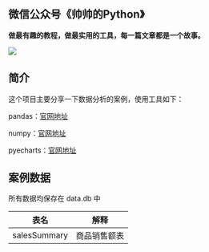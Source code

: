 ## 微信公众号《帅帅的Python》

**做最有趣的教程，做最实用的工具，每一篇文章都是一个故事。**

![](./帅帅的Python.png)

## 简介

这个项目主要分享一下数据分析的案例，使用工具如下：

pandas：[官网地址](https://pandas.pydata.org/docs/index.html)

numpy：[官网地址](https://numpy.org/doc/stable/)

pyecharts：[官网地址](https://gallery.pyecharts.org/#/README)

## 案例数据

所有数据均保存在 data.db 中

| 表名         | 解释         |
| ------------ | ------------ |
| salesSummary | 商品销售额表 |

